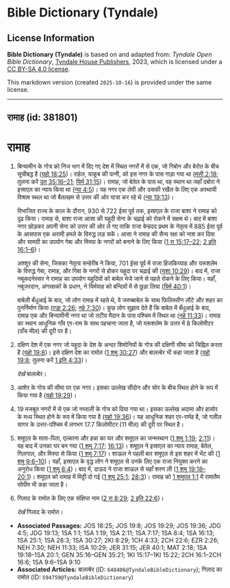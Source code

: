 # Bible Dictionary (Tyndale)

## License Information

**Bible Dictionary (Tyndale)** is based on and adapted from: _Tyndale Open Bible Dictionary_, [Tyndale House Publishers](https://tyndaleopenresources.com/), 2023, which is licensed under a [CC BY-SA 4.0 license](https://creativecommons.org/licenses/by-sa/4.0/legalcode.en).

This markdown version (created `2025-10-16`) is provided under the same license.



--------------------------------

## रामाह (id: 381801)

रामाह
=====

1. बिन्यामीन के गोत्र को निज भाग में दिए गए देश में स्थित नगरों में से एक, जो गिबोन और बेरोत के बीच सूचीबद्ध है ([यहो 18:25](https://ref.ly/Josh18:25))। राहेल, याकूब की पत्नी, को इस नगर के पास गाड़ा गया था ([मत्ती 2:18](https://ref.ly/Matt2:18); तुलना करें [उत् 35:16–21](https://ref.ly/Gen35:16-Gen35:21); [यिर्म 31:15](https://ref.ly/Jer31:15))। रामाह, जो बेतेल के पास था, वह स्थान था जहाँ दबोरा ने इस्राएल का न्याय किया था ([न्या 4:5](https://ref.ly/Judg4:5))। यह नगर एक लेवी और उसकी रखैल के लिए एक अस्थायी विश्राम स्थल था जो बैतलहम से उत्तर की ओर यात्रा कर रहे थे ([न्या 19:13](https://ref.ly/Judg19:13))।

    विभाजित राज्य के काल के दौरान, 930 से 722 ईसा पूर्व तक, इस्राएल के राजा बाशा ने रामाह को दृढ़ किया। रामाह से, बाशा राजा आसा की यहूदी सेना के चढ़ाई को रोकने में सक्षम थे। बाद में बाशा नगर छोड़कर अपनी सेना को उत्तर की ओर ले गए ताकि राजा बेन्हदद प्रथम के नेतृत्व में 885 ईसा पूर्व के आसपास एक अरामी हमले के विरुद्ध लड़ सकें। आसा ने रामाह की सैन्य रक्षा को नाश कर दिया और सामग्री का उपयोग गेबा और मिस्पा के नगरों को बनाने के लिए किया ([1 रा 15:17–22](https://ref.ly/1Kgs15:17-1Kgs15:22); [2 इति 16:1–6](https://ref.ly/2Chr16:1-2Chr16:6))।

    अश्शूर की सेना, जिसका नेतृत्व सन्हेरीब ने किया, 701 ईसा पूर्व में राजा हिजकिय्याह और यरूशलेम के विरुद्ध गेबा, रामाह, और गिबा के नगरों से होकर यहूदा पर चढ़ाई की ([यशा 10:29](https://ref.ly/Isa10:29))। बाद में, राजा नबूकदनेस्सर ने रामाह का उपयोग यहूदियों को बाबेल भेजे जाने से पहले रोकने के लिए किया। यहाँ, नबूजरदान, अंगरक्षकों के प्रधान, ने यिर्मयाह को बन्दियों में से छुड़ा लिया ([यिर्म 40:1](https://ref.ly/Jer40:1))।

    बाबेली बँधुआई के बाद, जो लोग रामाह में रहते थे, वे जरुब्बाबेल के साथ फिलिस्तीन लौटे और शहर का पुनर्निर्माण किया ([एज्रा 2:26](https://ref.ly/Ezra2:26); [नहे 7:30](https://ref.ly/Neh7:30))। कुछ लोग सुझाव देते हैं कि बाबेल में बँधुआई के बाद, रामाह एक और बिन्यामीनी नगर था जो तटीय मैदान के पास पश्चिम में स्थित था ([नहे 11:33](https://ref.ly/Neh11:33))। रामाह का स्थान आधुनिक गाँव एर\-राम के साथ पहचाना जाता है, जो यरूशलेम के उत्तर में 8 किलोमीटर (पाँच मील) की दूरी पर है।

2. दक्षिण देश में एक नगर जो यहूदा के देश के अन्दर शिमोनियों के गोत्र की दक्षिणी सीमा को चिह्नित करता है ([यहो 19:8](https://ref.ly/Josh19:8))। इसे दक्षिण देश का रामोत ([1 शमू 30:27](https://ref.ly/1Sam30:27)) और बालत्बेर भी कहा जाता है ([यहो 19:8](https://ref.ly/Josh19:8); तुलना करें [1 इति 4:33](https://ref.ly/1Chr4:33))।

    *देखें* बालत्बेर।

3. आशेर के गोत्र की सीमा पर एक नगर। इसका उल्लेख सीदोन और सोर के बीच स्थित होने के रूप में किया गया है ([यहो 19:29](https://ref.ly/Josh19:29))।
4. 19 मजबूत नगरों में से एक जो नप्ताली के गोत्र को दिया गया था। इसका उल्लेख अदामा और हासोर के मध्य स्थित होने के रूप में किया गया है ([यहो 19:36](https://ref.ly/Josh19:36))। यह आधुनिक शहर एर\-रामेह है, जो गलील सागर के उत्तर\-पश्चिम में लगभग 17\.7 किलोमीटर (11 मील) की दूरी पर स्थित है।
5. शमूएल के माता\-पिता, एल्काना और हन्ना का घर और शमूएल का जन्मस्थान ([1 शमू 1:19](https://ref.ly/1Sam1:19); [2:11](https://ref.ly/1Sam2:11))। यह बाद में उनका घर बन गया ([1 शमू 7:17](https://ref.ly/1Sam7:17); [16:13](https://ref.ly/1Sam16:13))। शमूएल ने इस्राएल का न्याय रामाह, बेतेल, गिलगाल, और मिस्पा से किया ([1 शमू 7:17](https://ref.ly/1Sam7:17))। शाऊल ने पहली बार शमूएल से इस शहर में भेंट की ([1 शमू 9:6–10](https://ref.ly/1Sam9:6-1Sam9:10))। यहाँ, इस्राएल के वृद्ध लोग ने शमूएल से उनके लिए एक राजा नियुक्त करने का अनुरोध किया ([1 शमू 8:4](https://ref.ly/1Sam8:4))। बाद में, दाऊद ने राजा शाऊल से यहाँ शरण ली ([1 शमू 19:18–20:1](https://ref.ly/1Sam19:18-1Sam20:1))। शमूएल को रामाह में मिट्टी दो गई ([1 शमू 25:1](https://ref.ly/1Sam25:1); [28:3](https://ref.ly/1Sam28:3))। रामाह को [1 शमूएल 1:1](https://ref.ly/1Sam1:1) में रामातैम सोपीम भी कहा जाता है।
6. गिलाद के रामोत के लिए एक संक्षिप्त नाम ([2 रा 8:29](https://ref.ly/2Kgs8:29); [2 इति 22:6](https://ref.ly/2Chr22:6))।

    *देखें* गिलाद के रामोत।

* **Associated Passages:** JOS 18:25; JOS 19:8; JOS 19:29; JOS 19:36; JDG 4:5; JDG 19:13; 1SA 1:1; 1SA 1:19; 1SA 2:11; 1SA 7:17; 1SA 8:4; 1SA 16:13; 1SA 25:1; 1SA 28:3; 1SA 30:27; 2KI 8:29; 1CH 4:33; 2CH 22:6; EZR 2:26; NEH 7:30; NEH 11:33; ISA 10:29; JER 31:15; JER 40:1; MAT 2:18; 1SA 19:18–1SA 20:1; GEN 35:16–GEN 35:21; 1KI 15:17–1KI 15:22; 2CH 16:1–2CH 16:6; 1SA 9:6–1SA 9:10
* **Associated Articles:** बालत्बेर (ID: `648406@TyndaleBibleDictionary`);  गिलाद का रामोत (ID: `594759@TyndaleBibleDictionary`)

